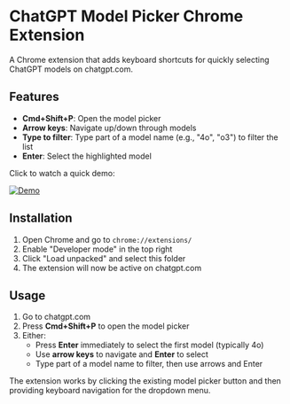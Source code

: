 # ChatGPT Model Picker Chrome Extension

A Chrome extension that adds keyboard shortcuts for quickly selecting ChatGPT models on chatgpt.com.

## Features

- **Cmd+Shift+P**: Open the model picker
- **Arrow keys**: Navigate up/down through models
- **Type to filter**: Type part of a model name (e.g., "4o", "o3") to filter the list
- **Enter**: Select the highlighted model

Click to watch a quick demo:

[![Demo](https://img.youtube.com/vi/yCU6PeS4fVw/0.jpg)](https://www.youtube.com/watch/?v=yCU6PeS4fVw)

## Installation

1. Open Chrome and go to `chrome://extensions/`
2. Enable "Developer mode" in the top right
3. Click "Load unpacked" and select this folder
4. The extension will now be active on chatgpt.com

## Usage

1. Go to chatgpt.com
2. Press **Cmd+Shift+P** to open the model picker
3. Either:
   - Press **Enter** immediately to select the first model (typically 4o)
   - Use **arrow keys** to navigate and **Enter** to select
   - Type part of a model name to filter, then use arrows and Enter

The extension works by clicking the existing model picker button and then providing keyboard navigation for the dropdown menu.
